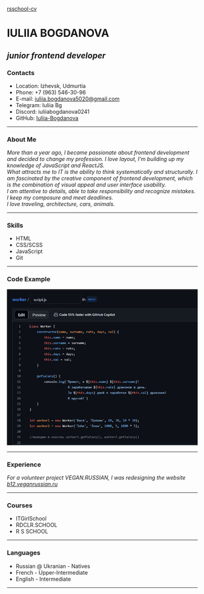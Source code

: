 [rsschool-cv](https://github.com/rolling-scopes-school/tasks/blob/master/tasks/cv/cv.md#%D1%81%D0%BE%D0%B4%D0%B5%D1%80%D0%B6%D0%B0%D0%BD%D0%B8%D0%B5-cv)    
# **IULIIA BOGDANOVA**  
## *junior frontend developer* 

### **Contacts**  
- Location: Izhevsk, Udmurtia  
- Phone: +7 (963) 546-30-96  
- E-mail: iuliia.bogdanova5020@gmail.com  
- Telegram: Iuliia Bg  
- Discord: iuliiabogdanova0241
- GitHub: [Iuliia-Bogdanova](https://github.com/Iuliia-Bogdanova)  

---  

### **About Me**  
*More than a year ago, I became passionate about frontend development and decided to change my profession. I love layout, I'm building up my knowledge of JavaScript and ReactJS.*  
*What attracts me to IT is the ability to think systematically and structurally. I am fascinated by the creative component of frontend development, which is the combination of visual appeal and user interface usability.*  
*I am attentive to details, able to take responsibility and recognize mistakes. I keep my composure and meet deadlines.  
I love traveling, architecture, cars, animals.*  

---  
 
### **Skills**  
- HTML  
- CSS/SCSS  
- JavaScript  
- Git  

---  

### **Code Example**  
![Alt code](worker.JPG)  

---  

### **Experience**  
*For a volunteer project VEGAN.RUSSIAN, I was redesigning the website [b12.veganrussian.ru](https://b12.veganrussian.ru/)*  

---  
  
### **Courses**  
- ITGirlSchool  
- RDCLR.SCHOOL  
- R S SCHOOL  

---  
 
### **Languages**  
- Russian @ Ukranian - Natives  
- French - Upper-Intermediate  
- English - Intermediate  

---  




